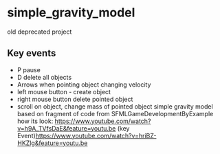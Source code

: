 # simple_gravity_model
old deprecated project
## Key events ##
* P pause
* D delete all objects
* Arrows when pointing object changing velocity
* left mouse button - create object
* right mouse button delete pointed object
* scroll on object, change mass of pointed object
simple gravity model based on fragment of code from SFMLGameDevelopmentByExample
how its look: https://www.youtube.com/watch?v=h9A_TVfsDaE&feature=youtu.be
(key Event)https://www.youtube.com/watch?v=hriBZ-HKZlg&feature=youtu.be

